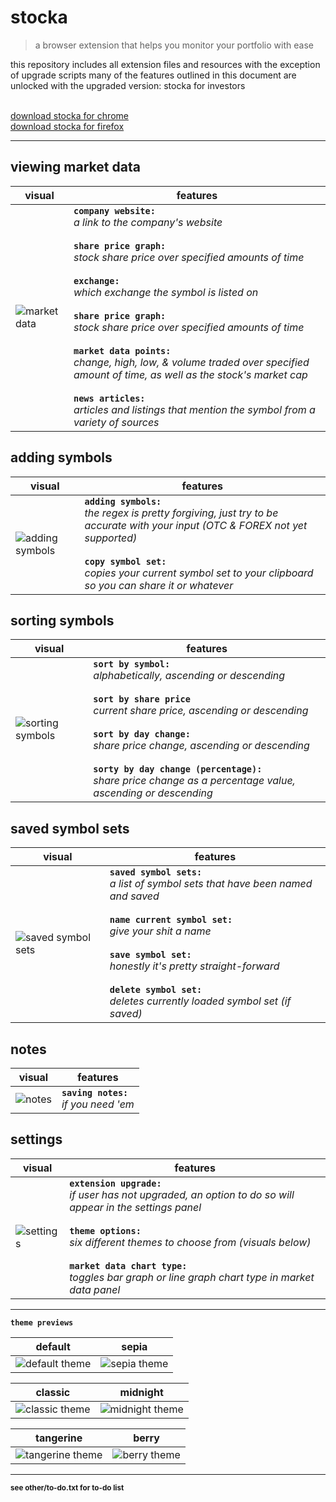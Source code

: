 # stocka
>a browser extension that helps you monitor your portfolio with ease


this repository includes all extension files and resources with the exception of upgrade scripts
many of the features outlined in this document are unlocked with the upgraded version: stocka for investors

<br/>[download stocka for chrome](https://chrome.google.com/webstore/detail/stocka/lmjgcjcjefogafhmhefbibnnkpgkkdgh)
<br/>[download stocka for firefox](https://chrome.google.com/webstore/detail/stocka/lmjgcjcjefogafhmhefbibnnkpgkkdgh)

---

## viewing market data

visual | features
--- | ---
![market data](stocka-extension/images/screenshots/readme/market-data.png  "market data") | **`company website:`**<br/>_a link to the company's website_<br/><br/>**`share price graph:`**<br/>_stock share price over specified amounts of time_<br/><br/>**`exchange:`**<br/>_which exchange the symbol is listed on_<br/><br/>**`share price graph:`**<br/>_stock share price over specified amounts of time_<br/><br/>**`market data points:`**<br/>_change, high, low, & volume traded over specified amount of time, as well as the stock's market cap_<br/><br/>**`news articles:`**<br/>_articles and listings that mention the symbol from a variety of sources_


## adding symbols

visual | features
--- | ---
![adding symbols](stocka-extension/images/screenshots/readme/add-copy.png "adding symbols") | **`adding symbols:`**<br/>_the regex is pretty forgiving, just try to be accurate with your input (OTC & FOREX not yet supported)_<br/><br/>**`copy symbol set:`**<br/>_copies your current symbol set to your clipboard so you can share it or whatever_


## sorting symbols

visual | features
--- | ---
![sorting symbols](stocka-extension/images/screenshots/readme/sort-1.png "sorting symbol set") | **`sort by symbol:`**<br/>_alphabetically, ascending or descending_<br/><br/>**`sort by share price`**<br/>_current share price, ascending or descending_<br/><br/>**`sort by day change:`**<br/>_share price change, ascending or descending_<br/><br/>**`sorty by day change (percentage):`**<br/>_share price change as a percentage value, ascending or descending_


## saved symbol sets

visual | features
--- | ---
![saved symbol sets](stocka-extension/images/screenshots/readme/saved-sets.png "saved symbol sets") | **`saved symbol sets:`**<br/>_a list of symbol sets that have been named and saved_<br/><br/>**`name current symbol set:`**<br/>_give your shit a name_<br/><br/>**`save symbol set:`**<br/>_honestly it's pretty straight-forward_<br/><br/>**`delete symbol set:`**<br/>_deletes currently loaded symbol set (if saved)_


## notes

visual | features
--- | ---
![notes](stocka-extension/images/screenshots/readme/notes.png "notes") | **`saving notes:`**<br/>_if you need 'em_


## settings

visual | features
--- | ---
![settings](stocka-extension/images/screenshots/readme/settings.png "settings") | **`extension upgrade:`**<br/>_if user has not upgraded, an option to do so will appear in the settings panel_<br/><br/>**`theme options:`**<br/>_six different themes to choose from (visuals below)_<br/><br/>**`market data chart type:`**<br/>_toggles bar graph or line graph chart type in market data panel_

---

**`theme previews`**

default | sepia
--- | ---
![default theme](stocka-extension/images/screenshots/readme/default.png "default theme") | ![sepia theme](stocka-extension/images/screenshots/readme/sepia.png "sepia theme")

classic | midnight
--- | ---
![classic theme](stocka-extension/images/screenshots/readme/classic.png "classic theme") | ![midnight theme](stocka-extension/images/screenshots/readme/midnight.png "midnight theme")

tangerine | berry
--- | ---
![tangerine theme](stocka-extension/images/screenshots/readme/tangerine.png "tangerine theme") | ![berry theme](stocka-extension/images/screenshots/readme/berry.png "berry theme")

---

<sup>**see other/to-do.txt for to-do list**</sup>